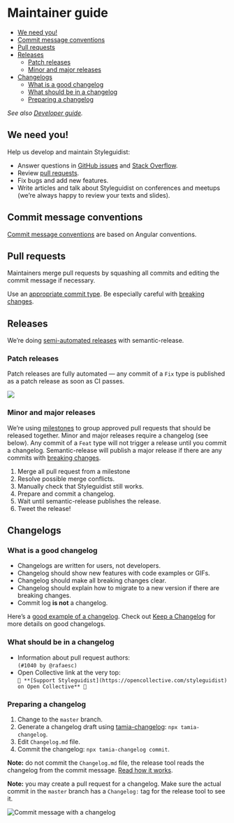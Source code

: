 # Maintainer guide

<!-- To update run: npx markdown-toc -i docs/Maintenance.md -->

<!-- toc -->

- [We need you!](#we-need-you)
- [Commit message conventions](#commit-message-conventions)
- [Pull requests](#pull-requests)
- [Releases](#releases)
  - [Patch releases](#patch-releases)
  - [Minor and major releases](#minor-and-major-releases)
- [Changelogs](#changelogs)
  - [What is a good changelog](#what-is-a-good-changelog)
  - [What should be in a changelog](#what-should-be-in-a-changelog)
  - [Preparing a changelog](#preparing-a-changelog)

<!-- tocstop -->

_See also [Developer guide](Development.md)._

## We need you!

Help us develop and maintain Styleguidist:

- Answer questions in [GitHub issues](https://github.com/styleguidist/react-styleguidist/issues) and [Stack Overflow](https://stackoverflow.com/questions/tagged/react-styleguidist).
- Review [pull requests](https://github.com/styleguidist/react-styleguidist/pulls).
- Fix bugs and add new features.
- Write articles and talk about Styleguidist on conferences and meetups (we’re always happy to review your texts and slides).

## Commit message conventions

[Commit message conventions](https://github.com/tamiadev/semantic-release-tamia/blob/master/Convention.md) are based on Angular conventions.

## Pull requests

Maintainers merge pull requests by squashing all commits and editing the commit message if necessary.

Use an [appropriate commit type](https://github.com/tamiadev/semantic-release-tamia/blob/master/Convention.md#types). Be especially careful with [breaking changes](https://github.com/tamiadev/semantic-release-tamia/blob/master/Convention.md#breaking-changes).

## Releases

We’re doing [semi-automated releases](http://blog.sapegin.me/all/semantic-release) with semantic-release.

### Patch releases

Patch releases are fully automated — any commit of a `Fix` type is published as a patch release as soon as CI passes.

![](https://d3vv6lp55qjaqc.cloudfront.net/items/1T3v1z0c3f1I1E3l0B3s/patch-commit.png)

### Minor and major releases

We’re using [milestones](https://github.com/styleguidist/react-styleguidist/milestones) to group approved pull requests that should be released together. Minor and major releases require a changelog (see below). Any commit of a `Feat` type will not trigger a release until you commit a changelog. Semantic-release will publish a major release if there are any commits with [breaking changes](https://github.com/tamiadev/semantic-release-tamia/blob/master/Convention.md#breaking-changes).

1.  Merge all pull request from a milestone
2.  Resolve possible merge conflicts.
3.  Manually check that Styleguidist still works.
4.  Prepare and commit a changelog.
5.  Wait until semantic-release publishes the release.
6.  Tweet the release!

## Changelogs

### What is a good changelog

- Changelogs are written for users, not developers.
- Changelog should show new features with code examples or GIFs.
- Changelog should make all breaking changes clear.
- Changelog should explain how to migrate to a new version if there are breaking changes.
- Commit log **is not** a changelog.

Here’s a [good example of a changelog](https://github.com/styleguidist/react-styleguidist/releases/tag/v7.1.0). Check out [Keep a Changelog](https://keepachangelog.com/) for more details on good changelogs.

### What should be in a changelog

- Information about pull request authors:<br> `(#1040 by @rafaesc)`
- Open Collective link at the very top:<br> `👋 **[Support Styleguidist](https://opencollective.com/styleguidist) on Open Collective** 👋`

### Preparing a changelog

1. Change to the `master` branch.
2. Generate a changelog draft using [tamia-changelog](https://github.com/tamiadev/tamia-changelog): `npx tamia-changelog`.
3. Edit `Changelog.md` file.
4. Commit the changelog: `npx tamia-changelog commit`.

**Note:** do not commit the `Changelog.md` file, the release tool reads the changelog from the commit message. [Read how it works](https://blog.sapegin.me/all/semantic-release/).

**Note:** you may create a pull request for a changelog. Make sure the actual commit in the `master` branch has a `Changelog:` tag for the release tool to see it.

![Commit message with a changelog](https://user-images.githubusercontent.com/70067/66844661-f6f1e600-ef6e-11e9-9d63-dba607d3c94b.png)

